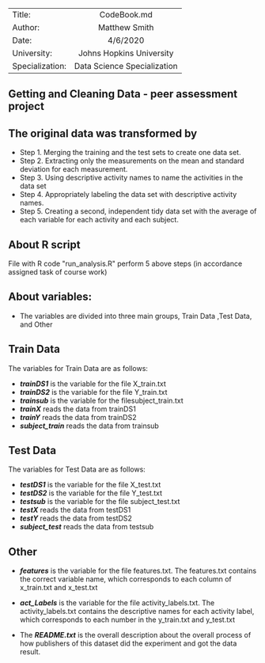 |         |            |  
| ------------- |:-------------:|
| Title:     | CodeBook.md |
| Author:     | Matthew Smith      |
| Date: | 4/6/2020   |
| University:      |Johns Hopkins University           |
|Specialization:       |  Data Science Specialization           |
## Getting and Cleaning Data - peer assessment project


## The original data was transformed by

* Step 1. Merging the training and the test sets to create one data set.
* Step 2. Extracting only the measurements on the mean and standard deviation for each measurement. 
* Step 3. Using descriptive activity names to name the activities in the data set
* Step 4. Appropriately labeling the data set with descriptive activity names. 
* Step 5. Creating a second, independent tidy data set with the average of each variable for each activity and each subject. 

## About R script
File with R code "run_analysis.R" perform 5 above steps (in accordance assigned task of course work)

## About variables:   

* The variables are divided into three main groups, Train Data ,Test Data, and Other

## Train Data
The variables for Train Data are as follows:
* ***trainDS1***  is the variable for the file X_train.txt
* ***trainDS2***   is the variable for the file Y_train.txt
* ***trainsub***  is the variable for the filesubject_train.txt
* ***trainX***  reads the data from trainDS1
* ***trainY*** reads the data from trainDS2
* ***subject_train*** reads the data from trainsub

## Test Data
The variables for Test Data are as follows:
* ***testDS1***  is the variable for the file X_test.txt
* ***testDS2***  is the variable for the file Y_test.txt 
* ***testsub***   is the variable for the file subject_test.txt
* ***testX*** reads the data from testDS1
* ***testY*** reads the data from  testDS2 
* ***subject_test*** reads the data from testsub

## Other
* ***features***  is the variable for the file features.txt. The  features.txt  contains the correct variable name, which corresponds to each column of  x_train.txt  and  x_test.txt

* ***act_Labels*** is the variable for the file activity_labels.txt.  The  activity_labels.txt  contains the descriptive names for each activity label, which corresponds to each number in the  y_train.txt  and  y_test.txt

* The  ***README.txt***  is the overall description about the overall process of how publishers of this dataset did the experiment and got the data result.

